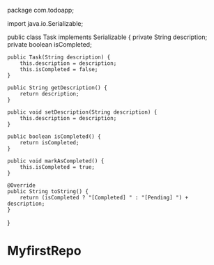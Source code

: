 package com.todoapp;

import java.io.Serializable;

public class Task implements Serializable {
    private String description;
    private boolean isCompleted;

    public Task(String description) {
        this.description = description;
        this.isCompleted = false;
    }

    public String getDescription() {
        return description;
    }

    public void setDescription(String description) {
        this.description = description;
    }

    public boolean isCompleted() {
        return isCompleted;
    }

    public void markAsCompleted() {
        this.isCompleted = true;
    }

    @Override
    public String toString() {
        return (isCompleted ? "[Completed] " : "[Pending] ") + description;
    }
}
# MyfirstRepo
